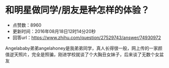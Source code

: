 # 和明星做同学/朋友是种怎样的体验？
- 点赞数：8960
- 更新时间：2016年08月18日12时14分20秒
- 回答url：https://www.zhihu.com/question/27529743/answer/74930972
<body>
 <p data-pid="WcZafS03">Angelababy弟弟angelahoney是我弟弟同学，真人长得很一般，网上传的一家颜值逆天照片，完全是照骗，刚进学校就谈了个大胸丑女妹子，后来谈了无数个女盆友</p>
</body>
